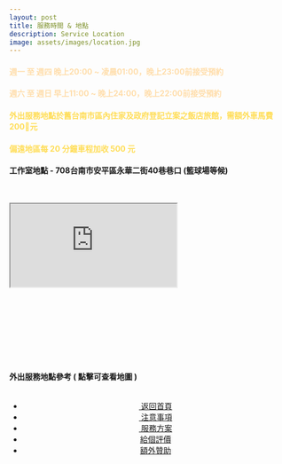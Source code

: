 ```yaml
---
layout: post
title: 服務時間 & 地點
description: Service Location
image: assets/images/location.jpg
---
```

<head>
<style type="text/css"> 
.video-container {
    position: relative;
    padding-bottom: 56.25%;
    padding-top: 30px; 
    height: 0; 
    overflow: hidden;
}

.video-container iframe,
.video-container object,
.video-container embed {
    position: absolute;
    top: 0;
    left: 0;
    width: 100%;
    height: 100%;
}
</style>
</head>

<div class="box">
	<h4><font color="#FFDDAA">週一 至 週四 晚上20:00 ~ 凌晨01:00，晚上23:00前接受預約</font></h4>
    <h4><font color="#FFDDAA">週六 至 週日 早上11:00 ~ 晚上24:00，晚上22:00前接受預約</font></h4>
</div>

<div class="box">
	<h4><font color="#FFDD55">外出服務地點於舊台南市區內住家及政府登記立案之飯店旅館，需額外車馬費 200元 </font></h4>
    <h4><font color="#FFDD55">偏遠地區每 20 分鐘車程加收 500 元</font></h4>
</div>

<h4>工作室地點 - 708台南市安平區永華二街40巷巷口 (籃球場等候)</h4>

<div class="box alt">
				<div class="video-container">
					<iframe src="https://www.google.com/maps/embed?pb=!1m18!1m12!1m3!1d3673.0432281829258!2d120.18162881551451!3d22.985437823481554!2m3!1f0!2f0!3f0!3m2!1i1024!2i768!4f13.1!3m3!1m2!1s0x346e767513574bf5%3A0x9bbd68cb4bed2790!2zNzA45Y-w5Y2X5biC5a6J5bmz5Y2A5rC46I-v5LqM6KGXNDDlt7cx6Jmf!5e0!3m2!1szh-TW!2stw!4v1516924799367" ></iframe>
				</div>
</div>


<h4>外出服務地點參考 ( 點擊可查看地圖 )</h4>

<div class="box alt">
	<div class="row 50% uniform">
		<div class="6u"><span class="image fit"><a href="https://www.google.com.tw/maps/place/%E9%90%B5%E9%81%93%E5%A4%A7%E9%A3%AF%E5%BA%97/@22.997677,120.2110629,15z/data=!4m5!3m4!1s0x0:0xb97e3b704b7d5e27!8m2!3d22.997677!4d120.2110629"><img src="{{site.basurl}}/assets/images/location1.jpg" alt="" /></a></span></div>
		<div class="6u"><span class="image fit"><a href="https://www.google.com.tw/maps/place/%E5%9C%8B%E5%A6%83%E9%B7%B9%E5%A0%A1%E7%B2%BE%E5%93%81%E6%B1%BD%E8%BB%8A%E6%97%85%E9%A4%A8/@22.9825928,120.1825574,17z/data=!3m1!4b1!4m5!3m4!1s0x346e75dfa0288c61:0xbff801984b0da546!8m2!3d22.9825928!4d120.1847461"><img src="{{site.basurl}}/assets/images/location2.jpg" alt="" /></a></span></div>
		<!-- Break -->
		<div class="6u"><span class="image fit"><a href="https://www.google.com.tw/maps/place/%E7%B4%8D%E5%A4%9A%E5%88%A9%E6%B1%BD%E8%BB%8A%E6%97%85%E9%A4%A8/@22.9741654,120.2268448,18.01z/data=!4m5!3m4!1s0x346e74201b1ed39b:0xe4c7d78fb05fb420!8m2!3d22.9740939!4d120.227674"><img src="{{site.basurl}}/assets/images/location3.jpg" alt="" /></a></span></div>
		<div class="6u"><span class="image fit"><a href="https://www.google.com.tw/maps/place/%E8%8B%B1%E7%8E%8B%E5%95%86%E6%97%85ING+WANG+HOTEL/@22.9977832,120.2017132,17z/data=!3m1!4b1!4m5!3m4!1s0x346e7661c60cad0d:0x55839feaeb3bfc24!8m2!3d22.9977783!4d120.2039072"><img src="{{site.basurl}}/assets/images/location4.jpg" alt="" /></a></span></div>
        <!-- Break -->
		<div class="6u"><span class="image fit"><a href="https://www.google.com.tw/maps/place/%E5%8F%B0%E5%8D%97%E6%99%B6%E8%8B%B1%E9%85%92%E5%BA%97/@22.9873696,120.1971727,17z/data=!3m1!4b1!4m5!3m4!1s0x346e767c77f6350f:0x802cfbc73a87af85!8m2!3d22.9873647!4d120.1993614"><img src="{{site.basurl}}/assets/images/location5.jpg" alt="" /></a></span></div>
		<div class="6u"><span class="image fit"><a href="https://www.google.com.tw/maps/place/%E5%A4%A7%E5%84%84%E9%BA%97%E7%B7%BB%E9%85%92%E5%BA%97/@22.9881069,120.1955103,17z/data=!3m1!4b1!4m5!3m4!1s0x346e767bbe2eb481:0x5cf569bd95ceadc!8m2!3d22.988102!4d120.197699"><img src="{{site.basurl}}/assets/images/location6.jpg"  alt="" /></a></span></div>
	</div>
</div>

<!-- Main -->
<div class="content">
    <p style="text-transform: uppercase;"></p>
         <ul class="actions">
            <center>
                <div class="row 100% uniform">
                	<li><a href="{{site.basurl}}/" class="button special fa fa-home">&nbsp;返回首頁</a></li>
                	<li><a href="{{site.basurl}}/2018/01/08/precautions" class="button special fa fa-exclamation-triangle">&nbsp;注意事項</a></li>
                	<li><a href="{{site.basurl}}/2018/01/09/service" class="button special fa fa-file-text">&nbsp;服務方案</a></li>
                	<li><a href="{{site.basurl}}/2018/01/01/comments" class="button special icon fa-commenting">給個評價</a></li>
					<li><a href="{{site.basurl}}/2017/12/31/donate" class="button special icon fa-cc-visa">額外贊助</a></li>
                </div>
             </center>
        </ul>
</div>
